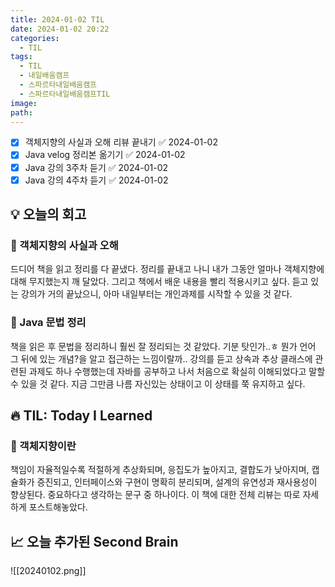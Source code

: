 ```yaml
---
title: 2024-01-02 TIL
date: 2024-01-02 20:22
categories:
  - TIL
tags:
  - TIL
  - 내일배움캠프
  - 스파르타내일배움캠프
  - 스파르타내일배움캠프TIL
image: 
path:
---
```


- [x] 객체지향의 사실과 오해 리뷰 끝내기 ✅ 2024-01-02
- [x] Java velog 정리본 옮기기 ✅ 2024-01-02
- [x] Java 강의 3주차 듣기 ✅ 2024-01-02
- [x] Java 강의 4주차 듣기 ✅ 2024-01-02
## 💡 오늘의 회고
### 👀 객체지향의 사실과 오해
드디어 책을 읽고 정리를 다 끝냈다. 정리를 끝내고 나니 내가 그동안 얼마나 객체지향에 대해 무지했는지 깨
달았다. 그리고 책에서 배운 내용을 빨리 적용시키고 싶다. 듣고 있는 강의가 거의 끝났으니, 아마 내일부터는 개인과제를 시작할 수 있을 것 같다.

### 👀 Java 문법 정리
책을 읽은 후 문법을 정리하니 훨씬 잘 정리되는 것 같았다. 기분 탓인가..ㅎ 뭔가 언어 그 뒤에 있는 개념?을 알고 접근하는 느낌이랄까..
강의를 듣고 상속과 추상 클래스에 관련된 과제도 하나 수행했는데 자바를 공부하고 나서 처음으로 확실히 이해되었다고 말할 수 있을 것 같다. 지금 그만큼 나름 자신있는 상태이고 이 상태를 쭉 유지하고 싶다.

## 🔥 TIL: Today I Learned
### 👀 객체지향이란
책임이 자율적일수록 적절하게 추상화되며, 응집도가 높아지고, 결합도가 낮아지며, 캡슐화가 증진되고, 인터페이스와 구현이 명확히 분리되며, 설계의 유연성과 재사용성이 향상된다.
중요하다고 생각하는 문구 중 하나이다. 이 책에 대한 전체 리뷰는 따로 자세하게 포스트해놓았다.

## 📈 오늘 추가된 Second Brain
![[20240102.png]]